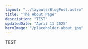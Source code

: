 ```yaml
---
layout: "../layouts/BlogPost.astro"
title: "The About Page"
description: "TEST"
updatedDate: "April 11 2025"
heroImage: "/placeholder-about.jpg"
---
```


TEST

